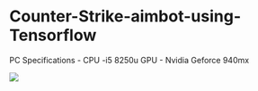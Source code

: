 # Counter-Strike-aimbot-using-Tensorflow

PC Specifications - 
CPU -i5 8250u
GPU - Nvidia Geforce 940mx

![](csgo_aimbot.gif)

